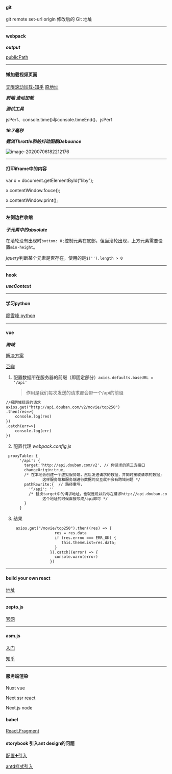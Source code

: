 #### git

git remote set-url origin 修改后的 Git 地址



---



#### webpack

***output***

[publicPath](https://stackoverflow.com/questions/28846814/what-does-publicpath-in-webpack-do)



---



#### 懒加载视频页面

[无限滚动加载-知乎](https://zhuanlan.zhihu.com/p/25767226)   [原地址](https://exp-team.github.io/blog/2017/02/25/js/infinite-scroll/)

***前端 滚动加载***



***测试工具***

jsPerf、console.time()与console.timeEnd()、jsPerf

***16.7毫秒***

***截流Throttle和防抖动函数Debounce***

![image-20200706182212176](/Users/baiyueli/Desktop/try_method/python_method/image-20200706182212176.png)



---



#### 打印iframe中的内容

var x = document.getElementById("liby");

x.contentWindow.fouce();

x.contentWindow.print();



---



#### 左侧边栏收缩

***子元素中的absolute***

在滚轮没有出现时`bottom: 0;`控制元素在底部，但当滚轮出现，上方元素需要设置`min-height`。

*jquery*判断某个元素是否存在，使用的是`$('').length > 0 `



---



#### hook

***useContext***







---



#### 学习python

[廖雪峰 python](https://www.liaoxuefeng.com/wiki/1016959663602400/1017063413904832)



---



#### vue

***跨域***

  [解决方案](https://blog.csdn.net/wh_xmy/article/details/87705840)

[豆瓣](https://www.imooc.com/qadetail/339905)

1. 配置数据所在服务器的前缀（即固定部分）`axios.defaults.baseURL = '/api'`

   > 作用是我们每次发送的请求都会带一个/api的前缀

```markdown
//报跨域错误的请求
axios.get("http://api.douban.com/v2/movie/top250")
.then(res=>{
	console.log(res)
})
.catch(err=>{
	console.log(err)
})
```



2. 配置代理 *webpack.config.js*

```markdown
 proxyTable: {
      '/api': {
        target:'http://api.douban.com/v2', // 你请求的第三方接口
        changeOrigin:true, 
        /* 在本地会创建一个虚拟服务端，然后发送请求的数据，并同时接收请求的数据;
        		这样服务端和服务端进行数据的交互就不会有跨域问题 */
        pathRewrite:{  // 路径重写，
          '^/api': ''  
          /* 替换target中的请求地址，也就是说以后你在请求http://api.douban.com/v2/XXXXX
           		这个地址的时候直接写成/api即可 */
        }
      }
```



3. 结果

   ```markdown
    axios.get("/movie/top250").then((res) => {
                     res = res.data
                     if (res.errno === ERR_OK) {
                        this.themeList=res.data;
                     }
                   }).catch((error) => {
                     console.warn(error)
                   })
   
   ```

   

---

#### build your own react

[地址](https://pomb.us/build-your-own-react/)

----

#### zepto.js

[官网](https://www.html.cn/doc/zeptojs_api/)

---

#### asm.js

[入门](http://www.ruanyifeng.com/blog/2017/09/asmjs_emscripten.html)

[知乎](https://www.zhihu.com/question/402807137/answer/1322391162)

---

#### 服务端渲染

Nuxt vue

Next ssr react

Next.js node

#### babel

[React.Fragment](https://www.babeljs.cn/docs/babel-plugin-transform-react-jsx)



#### storybook 引入ant design的问题

[配置➕引入](https://stackoverflow.com/questions/58655667/storybook-and-antdesign-components-how-to-set-up-with-cra-typescript)

[antd样式引入](http://www.xefan.com/archives/84172.html)








